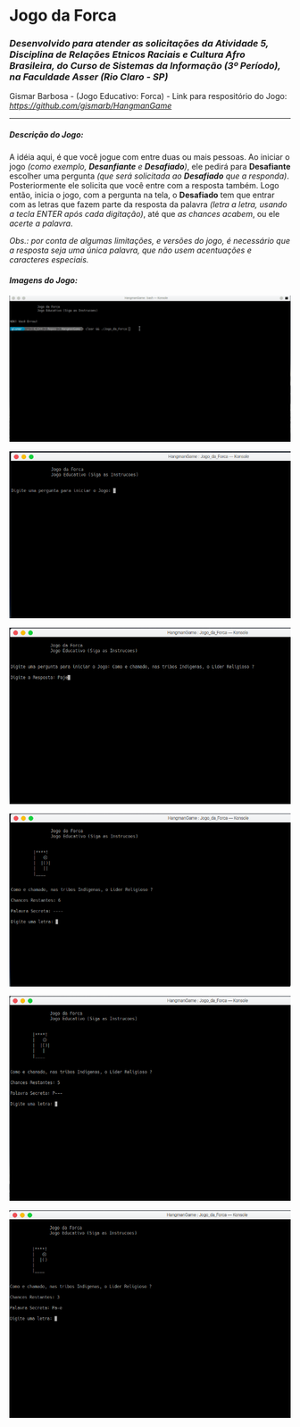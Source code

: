 # **Jogo da Forca**

### *Desenvolvido para atender as solicitações da Atividade 5,  Disciplina de Relações Etnicos Raciais e Cultura Afro Brasileira, do Curso de  Sistemas da Informação (3º Período), na Faculdade Asser (Rio Claro - SP)* 

Gismar Barbosa - (Jogo Educativo: Forca) - Link para respositório do Jogo: *<https://github.com/gismarb/HangmanGame>*

------

##### *Descrição do Jogo:*

A idéia aqui, é que você jogue com entre duas ou mais pessoas. Ao iniciar o jogo *(como exemplo, **Desanfiante** e **Desafiado**)*, ele pedirá para **Desafiante** escolher uma pergunta *(que será solicitada ao **Desafiado** que a responda)*. Posteriormente ele solicita que você entre com a resposta também. Logo então, inicia o jogo, com a pergunta na tela, o **Desafiado**  tem que entrar com as letras que fazem parte da resposta da palavra *(letra a letra, usando a tecla ENTER após cada digitação)*, até que *as chances acabem*, ou ele *acerte a palavra*.

*Obs.: por conta de algumas limitações, e versões do jogo, é necessário que a resposta seja uma única palavra, que não usem acentuações e caracteres especiais.*

#### *Imagens do Jogo:*

![6](./Images/Playing.gif)

![1](./Images/1_Tela_Inicial_Configuracoes.png)

![2](./Images/2_Tela_Inicial_Configuracoes.png)

![3](./Images/3_Tela_Jogo_em_Execucao.png)

![4](./Images/4_Tela_Jogo_em_Execucao.png)

![5](./Images/5_Tela_Jogo_em_Execucao.png)